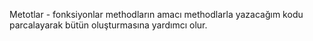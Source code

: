 Metotlar - fonksiyonlar
methodların amacı methodlarla yazacağım kodu parcalayarak bütün oluşturmasına yardımcı olur.